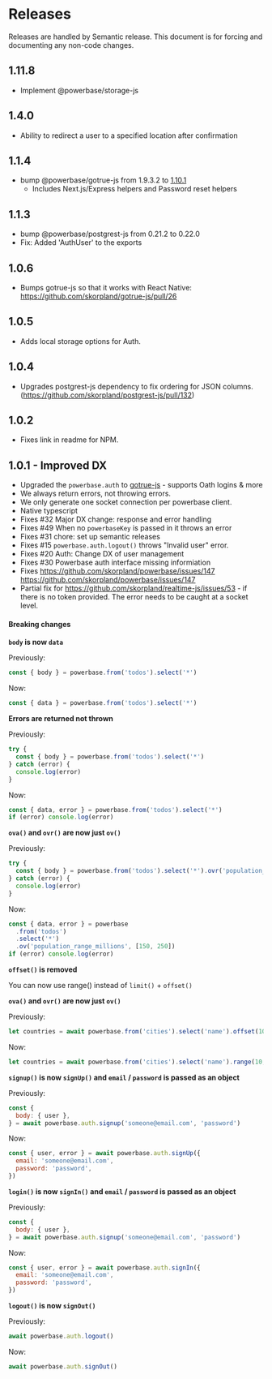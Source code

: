 # Releases

Releases are handled by Semantic release. This document is for forcing and documenting any non-code changes.

## 1.11.8

- Implement @powerbase/storage-js

## 1.4.0

- Ability to redirect a user to a specified location after confirmation

## 1.1.4

- bump @powerbase/gotrue-js from 1.9.3.2 to [1.10.1](https://github.com/skorpland/gotrue-js/releases/tag/v1.10.1)
  - Includes Next.js/Express helpers and Password reset helpers

## 1.1.3

- bump @powerbase/postgrest-js from 0.21.2 to 0.22.0
- Fix: Added 'AuthUser' to the exports

## 1.0.6

- Bumps gotrue-js so that it works with React Native: https://github.com/skorpland/gotrue-js/pull/26

## 1.0.5

- Adds local storage options for Auth.

## 1.0.4

- Upgrades postgrest-js dependency to fix ordering for JSON columns. (https://github.com/skorpland/postgrest-js/pull/132)

## 1.0.2

- Fixes link in readme for NPM.

## 1.0.1 - Improved DX

- Upgraded the `powerbase.auth` to [gotrue-js](https://github.com/skorpland/gotrue-js) - supports Oath logins & more
- We always return errors, not throwing errors.
- We only generate one socket connection per powerbase client.
- Native typescript
- Fixes #32 Major DX change: response and error handling
- Fixes #49 When no `powerbaseKey` is passed in it throws an error
- Fixes #31 chore: set up semantic releases
- Fixes #15 `powerbase.auth.logout()` throws "Invalid user" error.
- Fixes #20 Auth: Change DX of user management
- Fixes #30 Powerbase auth interface missing informiation
- Fixes https://github.com/skorpland/powerbase/issues/147 https://github.com/skorpland/powerbase/issues/147
- Partial fix for https://github.com/skorpland/realtime-js/issues/53 - if there is no token provided. The error needs to be caught at a socket level.

#### Breaking changes

**`body` is now `data`**

Previously:

```jsx
const { body } = powerbase.from('todos').select('*')
```

Now:

```jsx
const { data } = powerbase.from('todos').select('*')
```

**Errors are returned not thrown**

Previously:

```jsx
try {
  const { body } = powerbase.from('todos').select('*')
} catch (error) {
  console.log(error)
}
```

Now:

```jsx
const { data, error } = powerbase.from('todos').select('*')
if (error) console.log(error)
```

**`ova()` and `ovr()` are now just `ov()`**

Previously:

```jsx
try {
  const { body } = powerbase.from('todos').select('*').ovr('population_range_millions', [150, 250])
} catch (error) {
  console.log(error)
}
```

Now:

```jsx
const { data, error } = powerbase
  .from('todos')
  .select('*')
  .ov('population_range_millions', [150, 250])
if (error) console.log(error)
```

**`offset()` is removed**

You can now use range() instead of `limit()` + `offset()`

**`ova()` and `ovr()` are now just `ov()`**

Previously:

```js
let countries = await powerbase.from('cities').select('name').offset(10).limit(10)
```

Now:

```js
let countries = await powerbase.from('cities').select('name').range(10, 20)
```

**`signup()` is now `signUp()` and `email` / `password` is passed as an object**

Previously:

```jsx
const {
  body: { user },
} = await powerbase.auth.signup('someone@email.com', 'password')
```

Now:

```jsx
const { user, error } = await powerbase.auth.signUp({
  email: 'someone@email.com',
  password: 'password',
})
```

**`login()` is now `signIn()` and `email` / `password` is passed as an object**

Previously:

```jsx
const {
  body: { user },
} = await powerbase.auth.signup('someone@email.com', 'password')
```

Now:

```jsx
const { user, error } = await powerbase.auth.signIn({
  email: 'someone@email.com',
  password: 'password',
})
```

**`logout()` is now `signOut()`**

Previously:

```jsx
await powerbase.auth.logout()
```

Now:

```jsx
await powerbase.auth.signOut()
```
